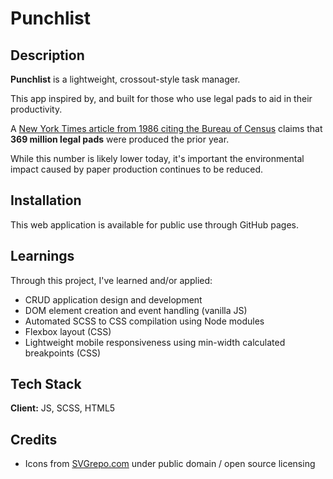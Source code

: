 
# Punchlist

## Description

**Punchlist** is a lightweight, crossout-style task manager.

This app inspired by, and built for those who use legal pads to aid in their productivity.

A [New York Times article from 1986 citing the Bureau of Census](https://www.nytimes.com/1986/11/04/nyregion/the-long-and-short-of-it-yellow-pads-are-thriving.html) claims that **369 million legal pads** were produced the prior year. 

While this number is likely lower today, it's important the environmental impact caused by paper production continues to be reduced.

## Installation

This web application is available for public use through GitHub pages.

## Learnings
Through this project, I've learned and/or applied:
- CRUD application design and development
- DOM element creation and event handling (vanilla JS)
- Automated SCSS to CSS compilation using Node modules
- Flexbox layout (CSS)
- Lightweight mobile responsiveness using min-width calculated breakpoints (CSS)

## Tech Stack

**Client:** JS, SCSS, HTML5

## Credits

- Icons from [SVGrepo.com](https://www.svgrepo.com/) under public domain / open source licensing
